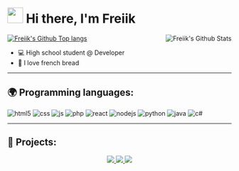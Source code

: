 <h1><img src="https://cdn.discordapp.com/emojis/853981345305722880.gif" width="35"/> Hi there, I'm Freiik</h1>

<a href="https://github.com/FreiikDev"><img align="right" alt="Freiik's Github Stats" src="https://github-readme-stats.vercel.app/api?username=FreiikDev&show_icons=true&theme=discord_old_blurple" /></a>
<a href="https://github.com/FreiikDev"><img alt="Freiik's Github Top langs" src="https://github-readme-stats.vercel.app/api/top-langs/?username=FreiikDev&layout=compact&theme=discord_old_blurple" /></a>

- 💻 High school student @ Developer
- 🥖 I love french bread

---

## 🌍 Programming languages:

<p>
	<img alt="html5" src="https://img.shields.io/badge/-HTML5-E34F26?style=flat-square&logo=html5&logoColor=white" />
	<img alt="css" src="https://img.shields.io/badge/-CSS-00A6FF?style=flat-square&logo=css3&logoColor=white" />
	<img alt="js" src="https://img.shields.io/badge/-Javascript-FFEE00?style=flat-square&logo=javascript&logoColor=black" />
	<img alt="php" src="https://img.shields.io/badge/-PHP-FFB120?style=flat-square&logo=php&logoColor=white" />
	<img alt="react" src="https://img.shields.io/badge/-React-45B8D8?style=flat-square&logo=react&logoColor=white" />
	<img alt="nodejs" src="https://img.shields.io/badge/-NodeJS-43853D?style=flat-square&logo=Node.js&logoColor=white" />
	<img alt="python" src="https://img.shields.io/badge/-Python-21B500?style=flat-square&logo=python&logoColor=white" />
	<img alt="java" src="https://img.shields.io/badge/-Java-4495CF?style=flat-square&logo=java&logoColor=white" />
	<img alt="c#" src="https://img.shields.io/badge/-C%20Sharp-44CF90?style=flat-square&logo=c%20sharp&logoColor=white" />
</p>

---

## 🚩 Projects:

<div align="center"> 
	<a href="https://github.com/FreiikDev/ScreenshotEmbedder">
	<img src="https://github-readme-stats.vercel.app/api/pin/?username=FreiikDev&repo=ScreenshotEmbedder&theme=discord_old_blurple" />
	</a>
	<a href="https://github.com/FreiikDev/djs-giveaways">
	<img src="https://github-readme-stats.vercel.app/api/pin/?username=FreiikDev&repo=djs-giveaways&theme=discord_old_blurple" />
	</a>
	<a href="https://github.com/FreiikDev/discord-addons">
	<img src="https://github-readme-stats.vercel.app/api/pin/?username=FreiikDev&repo=discord-addons&theme=discord_old_blurple" />
	</a>
</div>

